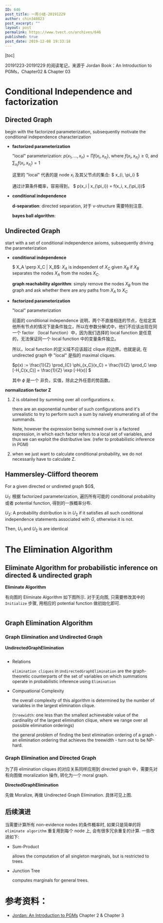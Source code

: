 ```yaml
---
ID: 646
post_title: 一周小结-20191229
author: chin340823
post_excerpt: ""
layout: post
permalink: https://www.tvect.cn/archives/646
published: true
post_date: 2019-12-08 19:33:18
---
```

[toc]

20191223-20191229 的阅读笔记，来源于 Jordan Book：An Introduction to PGMs，Chapter02 &amp; Chapter 03

<!--more-->

<h1>Conditional Independence and factorization</h1>

<h2>Directed Graph</h2>

begin with the factorized parameterization, subsequently motivate the conditional independence characterization

<ul>
<li><strong>factorized parameterization</strong>

"local" parameterization: $p(x_1, ..., x_n) = \prod f(x_i, x_{\pi_i})$, where $f(x_i, x_{\pi_i}) \ge 0$, and $\sum_{x_i} f(x_i, x_{\pi_i}) = 1$

这里的 "local" 代表的是 node $x_i$ 及其父节点的集合: $ x_{i, \pi_i} $

通过计算条件概率，容易得到， $ p(x_i | x_{\pi_i}) = f(x_i, x_{\pi_i})$</p></li>
<li><p><strong>conditional independence</strong>

<strong>d-separation</strong>: directed separation, 对于 v-structure 需要特别注意.

<strong>bayes ball algorithm</strong>:</p></li>
</ul>

<h2>Undirected Graph</h2>

<p>start with a set of conditional independence axioms, subsequently driving the parameterization

<ul>
<li><strong>conditional independence</strong>

$ X_A \perp X_C | X_B$: $X_A$ is independent of $X_C$ given $X_B$ if $X_B$ separates the nodes $X_A$ from the nodes $X_C$.

<strong>graph reachability algorithm</strong>:
simply remove the nodes $X_B$ from the graph and ask whether there are any paths from $X_A$ to $X_C$</p></li>
<li><p><strong>factorized parameterization</strong>

"local" parameterization

前面的 conditional independence 说明，两个不直接相连的节点，在给定其他所有节点的情况下是条件独立，所以在参数分解式中，他们不应该出现在同一个 factor （local function）中，因为我们选择的 local function 是任意的，无法保证同一个 local function 中的变量条件独立。

所以，local function 的定义域不应该超过 clique 的边界。也就是说, 在 undirected graph 中 "local" 是指的 maximal cliques.

$p(x) := \frac{1}{Z} \prod_{C} \phi_{x_C}(x_C) = \frac{1}{Z} \prod_C \exp [-H_C(x_C)] = \frac{1}{Z} \exp [-H(x)] $

其中 $\phi$ 是一个 非负，实值，除此之外任意的势函数。</p></li>
</ul>

<p><strong>normalization factor Z</strong>

<ol>
<li>Z is obtained by summing over all configurations x.

there are an exponential number of such configurations and it's unrealistic to try to perform such a sum by naively enumerating all of the summands.

Note, however the expression being summed over is a factored expression, in which each factor refers to a local set of variables, and thus we can exploit the distributive law. (refer to probabilistic inference in PGM)</p></li>
<li><p>when we just want to calculate conditional probability, we do not necessarily have to calculate Z.</p></li>
</ol>

<h2>Hammersley-Clifford theorem</h2>

<p>For a given directed or undireted graph $G$,

$U_1$: 根据 factorized parameterization, 遍历所有可能的 conditional probability 或者 potential function, 得到的一族概率分布.

$U_2$: A probability distribution is in $U_2$ if it satisfies all such conditional independence statements associated with $G$, otherwise it is not.

Then, $U_1$ and $U_2$ is are identical

<h1>The Elimination Algorithm</h1>

<h2>Eliminate Algorithm for probabilistic inference on directed &amp; undirected graph</h2>

<strong>Eliminate Algorithm</strong>

有向图的 Eliminate Algorithm 如下图所示. 对于无向图, 只需要修改其中的 <code>Initialize</code> 步骤, 用相应的 potential function 做初始化即可.

<img src="https://www.tvect.cn/wp-content/uploads/2019/12/eliminate.png" alt="" />

<h2>Graph Elimination Algorithm</h2>

<h3>Graph Elimination and Undirected Graph</h3>

<strong>UndirectedGraphElimination</strong>

<img src="https://www.tvect.cn/wp-content/uploads/2019/12/graph-eliminate.png" alt="" />

<ul>
<li>Relations

<code>elimination cliques</code> in <code>UndirectedGraphElimination</code> are the graph-theoretic counterparts of the set of variables on which summations operate in probabilistic inference using <code>Elimination</code></p></li>
<li><p>Compuational Complexity

the overall complexity of this algorithm is determined by the number of variables in the largest elimination clique.

(<code>treewidth</code>: one less than the smallest achieveable value of the cardinality of the largest elimination clique, where we range over all possible elimination orderings)

the general problem of finding the best elimination ordering of a graph - an elimination ordering that achieves the treewidth - turn out to be NP-hard.</p></li>
</ul>

<h3>Graph Elimination and Directed Graph</h3>

<p>为了将 elimination cliques 的对应关系同样应用到 directed graph 中，需要先对有向图做 moralization 操作, 转化为一个 moral graph.

<strong>DirectedGraphElimination</strong>

先做 Moralize, 再做 Undirected Graph Elimination. 具体可见上图.

<h2>后续演进</h2>

当需要计算所有 non-evidence nodes 的条件概率时, 如果只是简单的将 <code>eliminate algorithm</code> 重复用到每个 node 上, 会有很多冗余重复的计算. 一些改进如下:

<ul>
<li>Sum-Product

allows the computation of all singleton marginals, but is restricted to trees.</p></li>
<li><p>Junction Tree

<p>computes marginals for general trees.</p></li>
</ul>

<h1>参考资料：</h1>

<ul>
<li><a href="">Jordan: An Introduction to PGMs</a> Chapter 2 &amp; Chapter 3</li>
</ul>